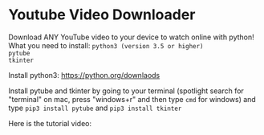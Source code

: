 # Youtube Video Downloader

Download ANY YouTube video to your device to watch online with python!
What you need to install:
`python3 (version 3.5 or higher)` \
`pytube`\
`tkinter`

Install python3:
https://python.org/downlaods

Install pytube and tkinter by going to your terminal (spotlight search for "terminal" on mac, press "windows+r" and then type `cmd` for windows) and type `pip3 install pytube` and `pip3 install tkinter`

Here is the tutorial video: 
